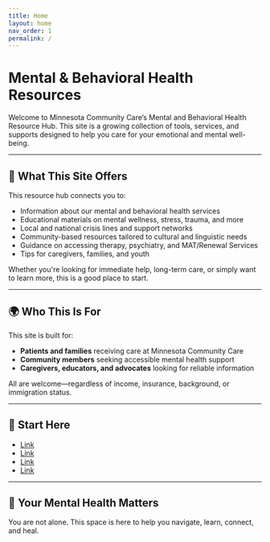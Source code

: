 ```yaml
---
title: Home
layout: home
nav_order: 1
permalink: /
---
```



# Mental & Behavioral Health Resources  

Welcome to Minnesota Community Care’s Mental and Behavioral Health Resource Hub. This site is a growing collection of tools, services, and supports designed to help you care for your emotional and mental well-being.

---

## 🧠 What This Site Offers
This resource hub connects you to:

- Information about our mental and behavioral health services
- Educational materials on mental wellness, stress, trauma, and more
- Local and national crisis lines and support networks
- Community-based resources tailored to cultural and linguistic needs
- Guidance on accessing therapy, psychiatry, and MAT/Renewal Services
- Tips for caregivers, families, and youth

Whether you're looking for immediate help, long-term care, or simply want to learn more, this is a good place to start.

---

## 🌍 Who This Is For
This site is built for:

- **Patients and families** receiving care at Minnesota Community Care
- **Community members** seeking accessible mental health support
- **Caregivers, educators, and advocates** looking for reliable information

All are welcome—regardless of income, insurance, background, or immigration status.

---

## 📌 Start Here
- [Link](#)
- [Link](#)
- [Link](#)
- [Link](#)

---

## 💚 Your Mental Health Matters
You are not alone. This space is here to help you navigate, learn, connect, and heal.
